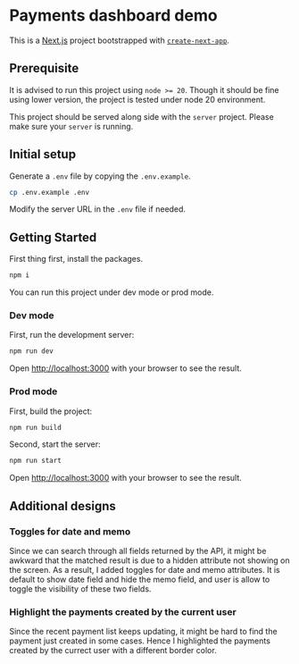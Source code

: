 # Payments dashboard demo

This is a [Next.js](https://nextjs.org) project bootstrapped with [`create-next-app`](https://nextjs.org/docs/app/api-reference/cli/create-next-app).

## Prerequisite

It is advised to run this project using `node >= 20`. Though it should be fine using lower version, the project is tested under node 20 environment.

This project should be served along side with the `server` project. Please make sure your `server` is running.

## Initial setup

Generate a `.env` file by copying the `.env.example`.

```bash
cp .env.example .env
```

Modify the server URL in the `.env` file if needed.

## Getting Started

First thing first, install the packages.

```bash
npm i
```

You can run this project under dev mode or prod mode.

### Dev mode

First, run the development server:

```bash
npm run dev
```

Open [http://localhost:3000](http://localhost:3000) with your browser to see the result.

### Prod mode

First, build the project:

```bash
npm run build
```

Second, start the server:

```bash
npm run start
```

Open [http://localhost:3000](http://localhost:3000) with your browser to see the result.

## Additional designs

### Toggles for date and memo

Since we can search through all fields returned by the API, it might be awkward that the matched result is due to a hidden attribute not showing on the screen. As a result, I added toggles for date and memo attributes. It is default to show date field and hide the memo field, and user is allow to toggle the visibility of these two fields.

### Highlight the payments created by the current user

Since the recent payment list keeps updating, it might be hard to find the payment just created in some cases. Hence I highlighted the payments created by the currect user with a different border color.